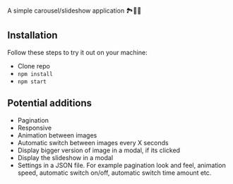 A simple carousel/slideshow application 🏞🌅🌃

## Installation
Follow these steps to try it out on your machine:

* Clone repo
* `npm install`
* `npm start`

## Potential additions

* Pagination
* Responsive
* Animation between images
* Automatic switch between images every X seconds
* Display bigger version of image in a modal, if its clicked
* Display the slideshow in a modal
* Settings in a JSON file. For example pagination look and feel, animation speed, automatic switch on/off, automatic switch time amount etc.